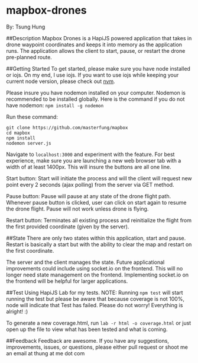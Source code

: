 mapbox-drones
=====
By: Tsung Hung

##Description
Mapbox Drones is a HapiJS powered application that takes in drone waypoint coordinates and keeps it into memory as the application runs. The application allows the client to start, pause, or restart the drone pre-planned route.

##Getting Started
To get started, please make sure you have node installed or iojs. On my end, I use iojs. If you want to use iojs while keeping your current node version, please check out [nvm](https://github.com/creationix/nvm).

Please insure you have nodemon installed on your computer. Nodemon is recommended to be installed globally. Here is the command if you do not have nodemon: `npm install -g nodemon`

Run these command:
```
git clone https://github.com/masterfung/mapbox
cd mapbox
npm install
nodemon server.js
```

Navigate to `localhost:3000` and experiment with the feature. For best experience, make sure you are launching a new web browser tab with a width of at least 1400px. This will insure the buttons are all one line.

Start button: Start will initiate the process and will the client will request new point every 2 seconds (ajax polling) from the server via GET method.

Pause button: Pause will pause at any state of the drone flight path. Whenever pause button is clicked, user can click on start again to resume the drone flight. Pause will not work unless drone is flying.

Restart button: Terminates all existing process and reinitialize the flight from the first provided coordinate (given by the server).

##State
There are only two states within this application, start and pause. Restart is basically a start but with the ability to clear the map and restart on the first coordinate.

The server and the client manages the state. Future applicational improvements could include using socket.io on the frontend. This will no longer need state management on the frontend. Implementing socket.io on the frontend will be helpful for larger applications.

##Test
Using HapiJS Lab for my tests.
NOTE: Running `npm test` will start running the test but please be aware that because coverage is not 100%, node will indicate that Test has failed. Please do not worry! Everything is alright! :)

To generate a new coverage.html, run `lab -r html -o coverage.html` or just open up the file to view what has been tested and what is coming.

##Feedback
Feedback are awesome. If you have any suggestions, improvements, issues, or questions, please either pull request or shoot me an email at thung at me dot com
